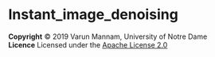 # Instant_image_denoising

**Copyright**
© 2019 Varun Mannam, University of Notre Dame  
**Licence**
Licensed under the [Apache License 2.0](https://github.com/ND-HowardGroup/Instant_image_denoising/blob/master/LICENSE)
